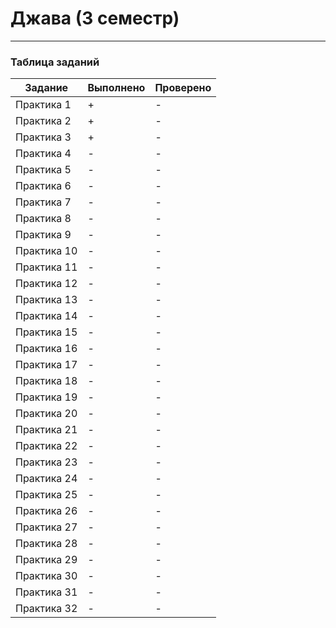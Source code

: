 # Джава (3 семестр)

---

### Таблица заданий

| Задание     | Выполнено | Проверено |
|-------------|-----------|-----------|
| Практика 1  | +         | -         |
| Практика 2  | +         | -         |
| Практика 3  | +         | -         |
| Практика 4  | -         | -         |
| Практика 5  | -         | -         |
| Практика 6  | -         | -         |
| Практика 7  | -         | -         |
| Практика 8  | -         | -         |
| Практика 9  | -         | -         |
| Практика 10 | -         | -         |
| Практика 11 | -         | -         |
| Практика 12 | -         | -         |
| Практика 13 | -         | -         |
| Практика 14 | -         | -         |
| Практика 15 | -         | -         |
| Практика 16 | -         | -         |
| Практика 17 | -         | -         |
| Практика 18 | -         | -         |
| Практика 19 | -         | -         |
| Практика 20 | -         | -         |
| Практика 21 | -         | -         |
| Практика 22 | -         | -         |
| Практика 23 | -         | -         |
| Практика 24 | -         | -         |
| Практика 25 | -         | -         |
| Практика 26 | -         | -         |
| Практика 27 | -         | -         |
| Практика 28 | -         | -         |
| Практика 29 | -         | -         |
| Практика 30 | -         | -         |
| Практика 31 | -         | -         |
| Практика 32 | -         | -         |

